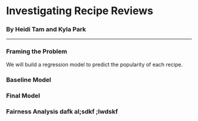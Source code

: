 # Investigating Recipe Reviews

### By Heidi Tam and Kyla Park

---

### Framing the Problem
We will build a regression model to predict the popularity of each recipe. 

### Baseline Model

### Final Model

### Fairness Analysis   dafk al;sdkf ;lwdskf
